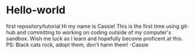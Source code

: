 # Hello-world
first repository/tutorial
Hi my name is Cassie! 
This is the first time using git-hub and committing to working on coding outside of my computer's sandbox.
Wish me luck as I learn and hopefully become proficent at this.
PS: Black cats rock, adopt them, don't harm them!
-Cassie
